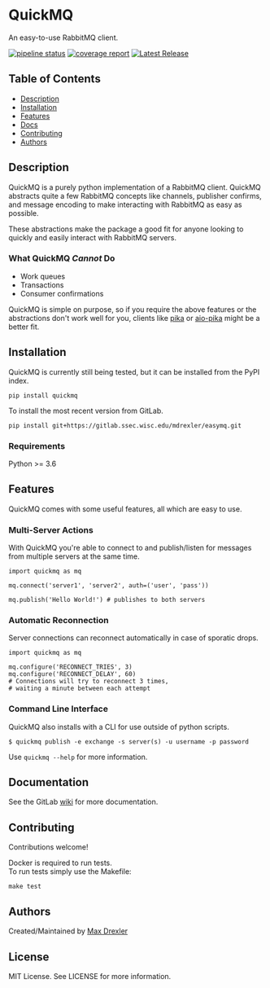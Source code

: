 # QuickMQ

An easy-to-use RabbitMQ client.

[![pipeline status](https://gitlab.ssec.wisc.edu/mdrexler/easymq/badges/main/pipeline.svg)](https://gitlab.ssec.wisc.edu/mdrexler/easymq/-/commits/main)
[![coverage report](https://gitlab.ssec.wisc.edu/mdrexler/easymq/badges/main/coverage.svg)](https://gitlab.ssec.wisc.edu/mdrexler/easymq/-/commits/main)
[![Latest Release](https://gitlab.ssec.wisc.edu/mdrexler/easymq/-/badges/release.svg)](https://gitlab.ssec.wisc.edu/mdrexler/easymq/-/releases)


## Table of Contents

* [Description](#description)
* [Installation](#installation)
* [Features](#features)
* [Docs](#documentation)
* [Contributing](#contributing)
* [Authors](#authors)


## Description

QuickMQ is a purely python implementation of a RabbitMQ client. QuickMQ abstracts quite a few RabbitMQ concepts like channels, publisher confirms, and message encoding to make interacting with RabbitMQ as easy as possible.  

These abstractions make the package a good fit for anyone looking to quickly and easily interact with RabbitMQ servers.

### What QuickMQ ***Cannot*** Do

* Work queues
* Transactions
* Consumer confirmations

QuickMQ is simple on purpose, so if you require the above features or the abstractions don't work well for you, clients like [pika](https://github.com/pika/pika) or [aio-pika](https://github.com/mosquito/aio-pika) might be a better fit.

## Installation

QuickMQ is currently still being tested, but it can be installed from the PyPI index.

```
pip install quickmq
```

To install the most recent version from GitLab.

```
pip install git+https://gitlab.ssec.wisc.edu/mdrexler/easymq.git
```

### Requirements

Python >= 3.6

## Features

QuickMQ comes with some useful features, all which are easy to use.

### Multi-Server Actions

With QuickMQ you're able to connect to and publish/listen for messages from multiple servers at the same time.

```
import quickmq as mq

mq.connect('server1', 'server2', auth=('user', 'pass'))

mq.publish('Hello World!') # publishes to both servers
```

### Automatic Reconnection

Server connections can reconnect automatically in case of sporatic drops.

```
import quickmq as mq

mq.configure('RECONNECT_TRIES', 3)
mq.configure('RECONNECT_DELAY', 60)
# Connections will try to reconnect 3 times,
# waiting a minute between each attempt
```

### Command Line Interface

QuickMQ also installs with a CLI for use outside of python scripts.

```
$ quickmq publish -e exchange -s server(s) -u username -p password
```

Use `quickmq --help` for more information.

## Documentation

See the GitLab [wiki]() for more documentation.

## Contributing

Contributions welcome!  

Docker is required to run tests.  
To run tests simply use the Makefile:

```
make test
```

## Authors

Created/Maintained by [Max Drexler](mailto:mndrexler@wisc.edu)

## License

MIT License. See LICENSE for more information.

